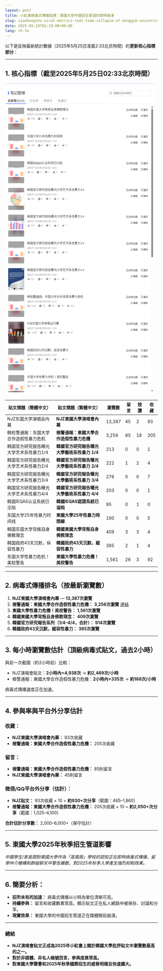 ```yaml
---
layout: post
title: 小紅書病毒式傳播指標：東國大學中國招生管道的即時崩潰
slug: xiaohongshu-viral-metrics-real-time-collapse-of-dongguk-universitys-china-recruitment-pipeline-zh-tw
date: 2025-05-24T02:19:00+00:00
lang: zh-tw
---
```


以下是反映最新統計數據（2025年5月25日凌晨2:33北京時間）的**更新核心指標部分**：

---

## **1. 核心指標（截至2025年5月25日02:33北京時間）**

![小紅書儀表板顯示東國大學性暴力危機貼文的病毒式傳播統計](https://github.com/Gender-Watchdog/genderwatchdog_metookorea2025/blob/master/imgs/xiaohongshu/stats/xiaohongshu-may25-2025.png?raw=true)

| 貼文標題（簡體中文） | 貼文標題（繁體中文） | 瀏覽數 | 留言 | 按讚 | 收藏 |
| --------------------- | ------------------------------------------------------------ | ------ | ------ | ----- | ------- |
| NJZ东国大学演唱会内幕 | **NJZ東國大學演唱會內幕** | 13,387 | 45 | 2 | 93 |
| 韩检警通报：东国大学合作造假性暴力危机 | **檢警通報：東國大學合作造假性暴力危機** | 3,256 | 85 | 18 | 205 |
| 韩国官方研究报告曝光大学艺术系性暴力1/4 | **韓國官方研究報告曝光大學藝術系性暴力 1/4** | 213 | 0 | 0 | 1 |
| 韩国官方研究报告曝光大学艺术系性暴力2/4 | **韓國官方研究報告曝光大學藝術系性暴力 2/4** | 222 | 1 | 2 | 4 |
| 韩国官方研究报告曝光大学艺术系性暴力3/4 | **韓國官方研究報告曝光大學藝術系性暴力 3/4** | 276 | 0 | 0 | 7 |
| 韩国官方研究报告曝光大学艺术系性暴力4/4 | **韓國官方研究報告曝光大學藝術系性暴力 4/4** | 203 | 0 | 0 | 1 |
| 韩国IEQAS认证系统已沦陷 | **韓國IEQAS認證系統已淪陷** | 95 | 0 | 1 | 0 |
| 东国大学25年性暴力时间线 | **東國大學25年性暴力時間線** | 190 | 0 | 0 | 5 |
| 韩国东国大学背叛自身佛教理念 | **韓國東國大學背叛自身佛教理念** | 409 | 3 | 3 | 4 |
| 韩国政府43天沉默，纵容性暴力 | **韓國政府43天沉默，縱容性暴力** | 385 | 2 | 1 | 4 |
| 东国大学性暴力危机！美校警告 | **東國大學性暴力危機！美校警告** | 1,561 | 26 | 3 | 92 |

---

## **2. 病毒式傳播排名（按最新瀏覽數）**

1. **NJZ東國大學演唱會內幕** — **13,387次瀏覽**
2. **檢警通報：東國大學合作造假性暴力危機：** **3,256次瀏覽**
[連結](https://www.xiaohongshu.com/explore/68314964000000002300c6ca?channelType=web_engagement_notification_page&channelTabId=mentions&xsec_token=LBXzYEuRW4arik5YVWfXtktMLDluNkLfHqLLwj7QAwRok=&xsec_source=pc_notice)
3. **東國大學性暴力危機！美校警告：** **1,561次瀏覽**
4. **韓國東國大學背叛自身佛教理念：** **409次瀏覽**
5. **韓國官方研究報告系列（1/4–4/4，合計）：** **914次瀏覽**
6. **韓國政府43天沉默，縱容性暴力：** **385次瀏覽**

---

## **3. 每小時瀏覽數估計（頂級病毒式貼文，過去2小時）**

與前一次截圖（約2小時前）比較：

* NJZ演唱會貼文：**2小時內+4,938次** → **約2,469次/小時**
* 檢警通報：東國大學合作造假性暴力危機：**2小時內+335次** → **約168次/小時**

病毒式傳播速度正在加速。

---

## **4. 參與率與平台外分享估計**

### **收藏：**

* **NJZ東國大學演唱會內幕：** 93次收藏
* **檢警通報：東國大學合作造假性暴力危機：** 205次收藏

### **留言：**

* **檢警通報：東國大學合作造假性暴力危機：** 85則留言
* **NJZ東國大學演唱會內幕：** 45則留言

### **微信/QQ平台外分享（估計）：**

* **NJZ貼文：** 93次收藏 × 10 = **約930+次分享**（範圍：465–1,860）
* **檢警通報：東國大學合作造假性暴力危機：** 205次收藏 × 10 = **約2,050+次分享**（範圍：1,025–4,100）

**合計估計分享數：** 2,000–6,000+（保守估計）

---

## **5. 東國大學2025年秋季招生管道影響**

*中國學生/家長間對東國大學作為「高風險」學校的認知正在即時病毒式傳播。留學仲介機構和群組聊天中警告擴散，對2025年秋季入學產生強烈抑制效果。*

---

## **6. 簡要分析：**

* **前所未有的加速：** 病毒式傳播以小時為單位清晰可見。
* **持續參與：** 留言和收藏數異常高，顯示貼文正在私人網路中被保存、討論和分享。
* **現實效果：** 東國大學的中國招生管道正在媒體眼前崩潰。

---

### **總結**

* **NJZ演唱會貼文正成為2025年小紅書上關於韓國大學批評貼文中瀏覽數最高的之一。**
* **對於非媒體、非名人帳號而言，參與度異常高。**
* **對東國大學聲譽和2025年秋季國際招生的威脅明確且快速擴大。**
